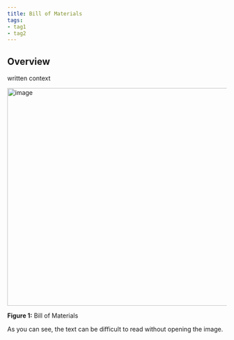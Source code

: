 ```yaml
---
title: Bill of Materials
tags:
- tag1
- tag2
---
```


## Overview
written context

<img width="2490" height="499" alt="image" src="https://github.com/user-attachments/assets/fd1a2390-4a46-4225-94df-e123e76a424d" />

**Figure 1:** Bill of Materials

As you can see, the text can be difficult to read without opening the image.
